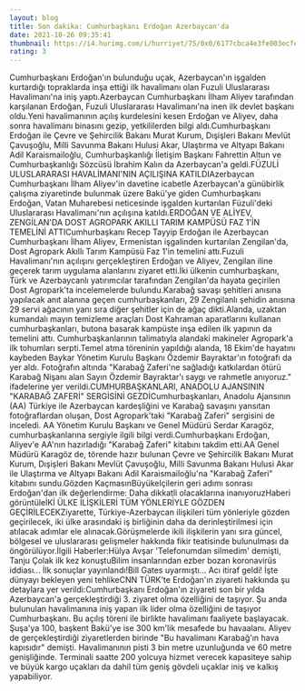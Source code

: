 ```yaml
--- 
layout: blog
title: Son dakika: Cumhurbaşkanı Erdoğan Azerbaycan'da
date: 2021-10-26 09:35:41
thumbnail: https://i4.hurimg.com/i/hurriyet/75/0x0/6177cbca4e3fe003ecfe3203.jpg
rating: 3
---
```

Cumhurbaşkanı Erdoğan'ın bulunduğu uçak, Azerbaycan'ın işgalden kurtardığı topraklarda inşa ettiği ilk havalimanı olan Fuzuli Uluslararası Havalimanı'na iniş yaptı.Azerbaycan Cumhurbaşkanı İlham Aliyev tarafından karşılanan Erdoğan, Fuzuli Uluslararası Havalimanı'na inen ilk devlet başkanı oldu.​​​​​​​Yeni havalimanının açılış kurdelesini kesen Erdoğan ve Aliyev, daha sonra havalimanı binasını gezip, yetkililerden bilgi aldı.Cumhurbaşkanı Erdoğan ile Çevre ve Şehircilik Bakanı Murat Kurum, Dışişleri Bakanı Mevlüt Çavuşoğlu, Milli Savunma Bakanı Hulusi Akar, Ulaştırma ve Altyapı Bakanı Adil Karaismailoğlu, Cumhurbaşkanlığı İletişim Başkanı Fahrettin Altun ve Cumhurbaşkanlığı Sözcüsü İbrahim Kalın da Azerbaycan'a geldi.FÜZULİ ULUSLARARASI HAVALİMANI'NIN AÇILIŞINA KATILDIAzerbaycan Cumhurbaşkanı İlham Aliyev'in davetine icabetle Azerbaycan'a günübirlik çalışma ziyaretinde bulunmak üzere Bakü'ye giden Cumhurbaşkanı Erdoğan, Vatan Muharebesi neticesinde işgalden kurtarılan Füzuli'deki Uluslararası Havalimanı'nın açılışına katıldı.ERDOĞAN VE ALİYEV, ZENGİLAN'DA DOST AGROPARK AKILLI TARIM KAMPÜSÜ FAZ 1'İN TEMELİNİ ATTICumhurbaşkanı Recep Tayyip Erdoğan ile Azerbaycan Cumhurbaşkanı İlham Aliyev, Ermenistan işgalinden kurtarılan Zengilan'da, Dost Agropark Akıllı Tarım Kampüsü Faz 1'in temelini attı.Fuzuli Havalimanı'nın açılışını gerçekleştiren Erdoğan ve Aliyev, Zengilan iline geçerek tarım uygulama alanlarını ziyaret etti.İki ülkenin cumhurbaşkanı, Türk ve Azerbaycanlı yatırımcılar tarafından Zengilan'da hayata geçirilen Dost Agropark'ta incelemelerde bulundu.Karabağ savaşı şehitleri anısına yapılacak anıt alanına geçen cumhurbaşkanları, 29 Zengilanlı şehidin anısına 29 servi ağacının yanı sıra diğer şehitler için de ağaç dikti.Alanda, uzaktan kumandalı mayın temizleme araçları Dost Kahraman aparatlarını kullanan cumhurbaşkanları, butona basarak kampüste inşa edilen ilk yapının da temelini attı. Cumhurbaşkanlarının talimatıyla alandaki makineler Agropark'a ilk tohumları serpti.Temel atma töreninin yapıldığı alanda, 18 Ekim'de hayatını kaybeden Baykar Yönetim Kurulu Başkanı Özdemir Bayraktar'ın fotoğrafı da yer aldı. Fotoğrafın altında "Karabağ Zaferi'ne sağladığı katkılardan ötürü Karabağ Nişanı alan Sayın Özdemir Bayraktar'ı saygı ve rahmetle anıyoruz." ifadelerine yer verildi.CUMHURBAŞKANLARI, ANADOLU AJANSININ "KARABAĞ ZAFERİ" SERGİSİNİ GEZDİCumhurbaşkanları, Anadolu Ajansının (AA) Türkiye ile Azerbaycan kardeşliğini ve Karabağ savaşını yansıtan fotoğraflardan oluşan, Dost Agropark'taki "Karabağ Zaferi" sergisini de inceledi. AA Yönetim Kurulu Başkanı ve Genel Müdürü Serdar Karagöz, cumhurbaşkanlarına sergiyle ilgili bilgi verdi.Cumhurbaşkanı Erdoğan, Aliyev'e AA'nın hazırladığı "Karabağ Zaferi" kitabını takdim etti.AA Genel Müdürü Karagöz de, törende hazır bulunan Çevre ve Şehircilik Bakanı Murat Kurum, Dışişleri Bakanı Mevlüt Çavuşoğlu, Milli Savunma Bakanı Hulusi Akar ile Ulaştırma ve Altyapı Bakanı Adil Karaismailoğlu'na "Karabağ Zaferi" kitabını sundu.Gözden KaçmasınBüyükelçilerin geri adımı sonrası Erdoğan'dan ilk değerlendirme: Daha dikkatli olacaklarına inanıyoruzHaberi görüntüleİKİ ÜLKE İLİŞKİLERİ TÜM YÖNLERİYLE GÖZDEN GEÇİRİLECEKZiyarette, Türkiye-Azerbaycan ilişkileri tüm yönleriyle gözden geçirilecek, iki ülke arasındaki iş birliğinin daha da derinleştirilmesi için atılacak adımlar ele alınacak.Görüşmelerde ikili ilişkilerin yanı sıra güncel, bölgesel ve uluslararası gelişmeler hakkında fikir teatisinde bulunulması da öngörülüyor.İlgili Haberler:Hülya Avşar 'Telefonumdan silmedim' demişti, Tanju Çolak ilk kez konuştuBilim insanlarından ezber bozan koronavirüs iddiası... İlk sonuçlar yayınlandı!Bill Gates uyarmıştı... Acı itiraf geldi! İşte dünyayı bekleyen yeni tehlikeCNN TÜRK'te Erdoğan'ın ziyareti hakkında şu detaylara yer verildi:Cumhurbaşkanı Erdoğan'ın ziyareti son bir yılda Azerbaycan'a gerçekleştirdiği 3. ziyaret olma özelliğini de taşıyor. Şu anda bulunulan havalimanına iniş yapan ilk lider olma özelliğini de taşıyor Cumhurbaşkanı. Bu açılış töreni ile birlikte havalimanı faaliyete başlayacak. Şuşa'ya 100, başkent Bakü'ye ise 300 km'lik mesafede bu havaalanı. Aliyev de gerçekleştirdiği ziyaretlerden birinde "Bu havalimanı Karabağ'ın hava kapısıdır" demişti. Havalimanının pisti 3 bin metre uzunluğunda ve 60 metre genişliğinde. Terminali saatte 200 yolcuya hizmet verecek kapasiteye sahip ve büyük kargo uçakları da dahil tüm geniş gövdeli uçaklar iniş ve kalkış yapabiliyor.